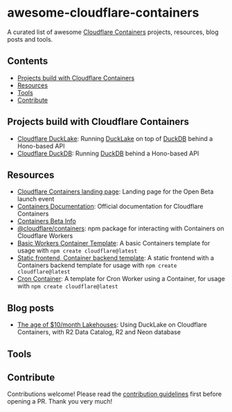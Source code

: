 # awesome-cloudflare-containers
A curated list of awesome [Cloudflare Containers](https://containers.cloudflare.com) projects, resources, blog posts and tools.

## Contents
- [Projects build with Cloudflare Containers](#projects-build-with-cloudflare-containers)
- [Resources](#resources)
- [Tools](#tools)
- [Contribute](#contribute)

## Projects build with Cloudflare Containers

- [Cloudflare DuckLake](https://github.com/tobilg/cloudflare-ducklake): Running [DuckLake](https://ducklake.select/) on top of [DuckDB](https://duckdb.org) behind a Hono-based API
- [Cloudflare DuckDB](https://github.com/tobilg/cloudflare-ducklake): Running [DuckDB](https://duckdb.org) behind a Hono-based API

## Resources

- [Cloudflare Containers landing page](https://containers.cloudflare.com/): Landing page for the Open Beta launch event
- [Containers Documentation](https://developers.cloudflare.com/containers/): Official documentation for Cloudflare Containers
- [Containers Beta Info](https://developers.cloudflare.com/beta-info/)
- [@cloudflare/containers](https://www.npmjs.com/package/@cloudflare/containers): npm package for interacting with Containers on Cloudflare Workers
- [Basic Workers Container Template](https://github.com/cloudflare/templates/tree/main/containers-template): A basic Containers template for usage with `npm create cloudflare@latest`
- [Static frontend, Container backend template](https://github.com/mikenomitch/static-frontend-container-backend): A static frontend  with a Containers backend template for usage with `npm create cloudflare@latest`
- [Cron Container](https://github.com/mikenomitch/cron-container): A template for Cron Worker using a Container, for usage with `npm create cloudflare@latest`

## Blog posts

- [The age of $10/month Lakehouses](https://tobilg.com/the-age-of-10-dollar-a-month-lakehouses): Using DuckLake on Cloudflare Containers, with R2 Data Catalog, R2 and Neon database

## Tools

## Contribute

Contributions welcome! Please read the [contribution guidelines](CONTRIBUTING.md) first before opening a PR. Thank you very much!
